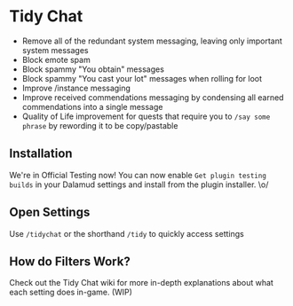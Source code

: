 # Tidy Chat

- Remove all of the redundant system messaging, leaving only important system messages
- Block emote spam
- Block spammy "You obtain" messages
- Block spammy "You cast your lot" messages when rolling for loot
- Improve /instance messaging
- Improve received commendations messaging by condensing all earned commendations into a single message
- Quality of Life improvement for quests that require you to `/say some phrase` by rewording it to be copy/pastable

## Installation

We're in Official Testing now! You can now enable `Get plugin testing builds` in your Dalamud settings and install from the plugin installer. \o/

## Open Settings

Use `/tidychat` or the shorthand `/tidy` to quickly access settings


## How do Filters Work?

Check out the Tidy Chat wiki for more in-depth explanations about what each setting does in-game. (WIP)
